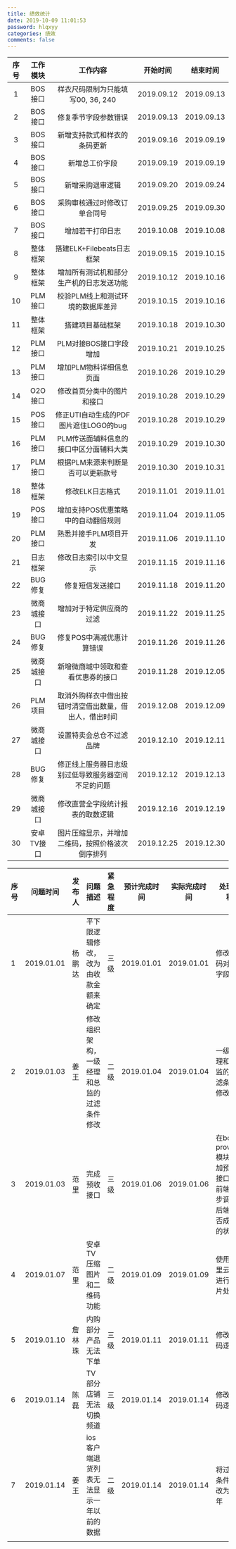 ```yaml
---
title: 绩效统计
date: 2019-10-09 11:01:53
password: hlqxyy
categories: 绩效
comments: false
---
```




| 序号 |  工作模块  |                        工作内容                        |  开始时间  |  结束时间  |
| :--: | :--------: | :----------------------------------------------------: | :--------: | :--------: |
|  1   |  BOS接口   |           样衣尺码限制为只能填写00, 36, 240            | 2019.09.12 | 2019.09.13 |
|  2   |  BOS接口   |                  修复季节字段参数错误                  | 2019.09.13 | 2019.09.13 |
|  3   |  BOS接口   |              新增支持款式和样衣的条码更新              | 2019.09.16 | 2019.09.19 |
|  4   |  BOS接口   |                     新增总工价字段                     | 2019.09.19 | 2019.09.19 |
|  5   |  BOS接口   |                    新增采购退审逻辑                    | 2019.09.20 | 2019.09.24 |
|  6   |  BOS接口   |              采购审核通过时修改订单合同号              | 2019.09.25 | 2019.09.30 |
|  7   |  BOS接口   |                    增加若干打印日志                    | 2019.10.08 | 2019.10.08 |
|  8   |  整体框架  |               搭建ELK+Filebeats日志框架                | 2019.09.15 | 2019.10.15 |
|  9   |  整体框架  |        增加所有测试机和部分生产机的日志发送功能        | 2019.10.12 | 2019.10.16 |
|  10  |  PLM接口   |           校验PLM线上和测试环境的数据库差异            | 2019.10.15 | 2019.10.16 |
|  11  |  整体框架  |                    搭建项目基础框架                    | 2019.10.18 | 2019.10.30 |
|  12  |  PLM接口   |                 PLM对接BOS接口字段增加                 | 2019.10.21 | 2019.10.25 |
|  13  |  PLM接口   |                增加PLM物料详细信息页面                 | 2019.10.26 | 2019.10.29 |
|  14  |  O2O接口   |               修改首页分类中的图片和接口               | 2019.10.28 | 2019.10.29 |
|  15  |  POS接口   |         修正UTI自动生成的PDF图片遮住LOGO的bug          | 2019.10.28 | 2019.10.29 |
|  16  |  PLM接口   |        PLM传送面辅料信息的接口中区分面辅料大类         | 2019.10.29 | 2019.10.30 |
|  17  |  PLM接口   |           根据PLM来源来判断是否可以更新款号            | 2019.10.30 | 2019.10.31 |
|  18  |  整体框架  |                    修改ELK日志格式                     | 2019.11.01 | 2019.11.01 |
|  19  |  POS接口   |          增加支持POS优惠策略中的自动翻倍规则           | 2019.11.04 | 2019.11.05 |
|  20  |  PLM接口   |                 熟悉并接手PLM项目开发                  | 2019.11.06 | 2019.11.10 |
|  21  |  日志框架  |                 修改日志索引以中文显示                 | 2019.11.15 | 2019.11.16 |
|  22  |  BUG修复   |                    修复短信发送接口                    | 2019.11.18 | 2019.11.20 |
|  23  | 微商城接口 |                增加对于特定供应商的过滤                | 2019.11.22 | 2019.11.25 |
|  24  |  BUG修复   |               修复POS中满减优惠计算错误                | 2019.11.26 | 2019.11.26 |
|  25  | 微商城接口 |           新增微商城中领取和查看优惠券的接口           | 2019.11.28 | 2019.12.05 |
|  26  |  PLM项目   | 取消外购样衣中借出按钮时清空借出数量，借出人，借出时间 | 2019.12.08 | 2019.12.09 |
|  27  | 微商城接口 |                设置特卖会总仓不过滤品牌                | 2019.12.10 | 2019.12.11 |
|  28  |  BUG修复   |   修正线上服务器日志级别过低导致服务器空间不足的问题   | 2019.12.12 | 2019.12.13 |
|  29  | 微商城接口 |            修改直营全字段统计报表的取数逻辑            | 2019.12.16 | 2019.12.19 |
|  30  | 安卓TV接口 |    图片压缩显示，并增加二维码，按照价格波次倒序排列    | 2019.12.25 | 2019.12.30 |



| 序号 | 问题时间   | 发布人 | 问题描述                                   | 紧急程度 | 预计完成时间 | 实际完成时间 | 处理过程                                                     | 处理结果 |
| ---- | ---------- | ------ | ------------------------------------------ | -------- | ------------ | ------------ | ------------------------------------------------------------ | -------- |
| 1    | 2019.01.01 | 杨鹏达 | 平下限逻辑修改，改为由收款金额来确定       | 三级     | 2019.01.01   | 2019.01.01   | 修改代码对应字段                                             |          |
| 2    | 2019.01.03 | 姜王   | 修改组织架构，一级经理和总监的过滤条件修改 | 二级     | 2019.01.04   | 2019.01.04   | 一级经理和总监的过滤条件修改                                 |          |
| 3    | 2019.01.03 | 范里   | 完成预收接口                               | 三级     | 2019.01.06   | 2019.01.06   | 在bos-provider模块增加预收接口，前端异步调用后端是否成功的状态 |          |
| 4    | 2019.01.07 | 范里   | 安卓TV压缩图片和二维码功能                 | 二级     | 2019.01.09   | 2019.01.09   | 使用阿里云API进行图片处理                                    |          |
| 5    | 2019.01.10 | 詹林珠 | 内购部分产品无法下单                       | 三级     | 2019.01.11   | 2019.01.11   | 修改代码逻辑                                                 |          |
| 6    | 2019.01.14 | 陈磊   | TV部分店铺无法切换频道                     | 三级     | 2019.01.14   | 2019.01.14   | 修改代码逻辑                                                 |          |
| 7    | 2019.01.14 | 姜王   | ios客户端退货列表无法显示一年以前的数据    | 二级     | 2019.01.14   | 2019.01.14   | 将过滤条件修改为三年                                         |          |
|      |            |        |                                            |          |              |              |                                                              |          |

